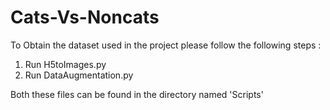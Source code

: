 # Cats-Vs-Noncats
To Obtain the dataset used in the project please follow the following steps :
1. Run H5toImages.py
2. Run DataAugmentation.py

Both these files can be found in the directory named 'Scripts' 
